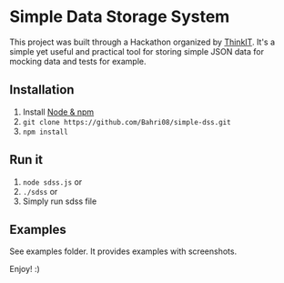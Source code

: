 # Simple Data Storage System

This project was built through a Hackathon organized by [ThinkIT](https://github.com/Think-iT-Labs/coding-challenge/blob/master/README.md).
It's a simple yet useful and practical tool for storing simple JSON data for mocking data and tests for example.
 
## Installation
1. Install [Node & npm ](https://nodejs.org/en/)
2. `git clone https://github.com/Bahri08/simple-dss.git` 
3. `npm install` 

## Run it
1. `node sdss.js`
or 
2. `./sdss` 
or 
3. Simply run sdss file

## Examples 
See examples folder. It provides examples with screenshots.

Enjoy! :) 